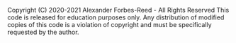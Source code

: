 Copyright (C) 2020-2021 Alexander Forbes-Reed - All Rights Reserved
  This code is released for education purposes only. Any distribution of modified copies
  of this code is a violation of copyright and must be specifically requested by the
  author.

